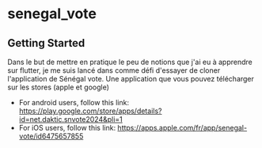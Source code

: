 # senegal_vote


## Getting Started

Dans le but de mettre en pratique le peu de notions que j'ai eu à apprendre sur flutter, je me suis lancé dans comme défi d'essayer de cloner l'application de Sénégal vote.
Une application que vous pouvez télécharger sur les stores (apple et google)
- For android users, follow this link: https://play.google.com/store/apps/details?id=net.daktic.snvote2024&pli=1
- For iOS users, follow this link: https://apps.apple.com/fr/app/senegal-vote/id6475657855


